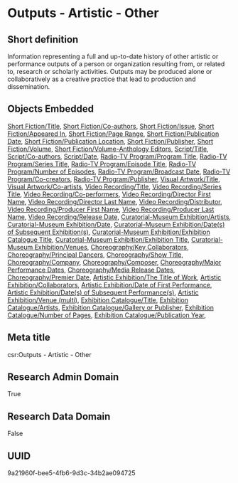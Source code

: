 # Outputs - Artistic - Other
## Short definition
Information representing a full and up-to-date history of other artistic or performance outputs of a person or organization resulting from, or related to, research or scholarly activities. Outputs may be produced alone or collaboratively as a creative practice that lead to production and dissemination.
## Objects Embedded
[Short Fiction/Title](../Object-Fields/Short%20Fiction/Title.md), [Short Fiction/Co-authors](../Object-Fields/Short%20Fiction/Co-authors.md), [Short Fiction/Issue](../Object-Fields/Short%20Fiction/Issue.md), [Short Fiction/Appeared In](../Object-Fields/Short%20Fiction/Appeared%20In.md), [Short Fiction/Page Range](../Object-Fields/Short%20Fiction/Page%20Range.md), [Short Fiction/Publication Date](../Object-Fields/Short%20Fiction/Publication%20Date.md), [Short Fiction/Publication Location](../Object-Fields/Short%20Fiction/Publication%20Location.md), [Short Fiction/Publisher](../Object-Fields/Short%20Fiction/Publisher.md), [Short Fiction/Volume](../Object-Fields/Short%20Fiction/Volume.md), [Short Fiction/Volume-Anthology Editors](../Object-Fields/Short%20Fiction/Volume-Anthology%20Editors.md), [Script/Title](../Object-Fields/Script/Title.md), [Script/Co-authors](../Object-Fields/Script/Co-authors.md), [Script/Date](../Object-Fields/Script/Date.md), [Radio-TV Program/Program Title](../Object-Fields/Radio-TV%20Program/Program%20Title.md), [Radio-TV Program/Series Title](../Object-Fields/Radio-TV%20Program/Series%20Title.md), [Radio-TV Program/Episode Title](../Object-Fields/Radio-TV%20Program/Episode%20Title.md), [Radio-TV Program/Number of Episodes](../Object-Fields/Radio-TV%20Program/Number%20of%20Episodes.md), [Radio-TV Program/Broadcast Date](../Object-Fields/Radio-TV%20Program/Broadcast%20Date.md), [Radio-TV Program/Co-creators](../Object-Fields/Radio-TV%20Program/Co-creators.md), [Radio-TV Program/Publisher](../Object-Fields/Radio-TV%20Program/Publisher.md), [Visual Artwork/Title](../Object-Fields/Visual%20Artwork/Title.md), [Visual Artwork/Co-artists](../Object-Fields/Visual%20Artwork/Co-artists.md), [Video Recording/Title](../Object-Fields/Video%20Recording/Title.md), [Video Recording/Series Title](../Object-Fields/Video%20Recording/Series%20Title.md), [Video Recording/Co-performers](../Object-Fields/Video%20Recording/Co-performers.md), [Video Recording/Director First Name](../Object-Fields/Video%20Recording/Director%20First%20Name.md), [Video Recording/Director Last Name](../Object-Fields/Video%20Recording/Director%20Last%20Name.md), [Video Recording/Distributor](../Object-Fields/Video%20Recording/Distributor.md), [Video Recording/Producer First Name](../Object-Fields/Video%20Recording/Producer%20First%20Name.md), [Video Recording/Producer Last Name](../Object-Fields/Video%20Recording/Producer%20Last%20Name.md), [Video Recording/Release Date](../Object-Fields/Video%20Recording/Release%20Date.md), [Curatorial-Museum Exhibition/Artists](../Object-Fields/Curatorial-Museum%20Exhibition/Artists.md), [Curatorial-Museum Exhibition/Date](../Object-Fields/Curatorial-Museum%20Exhibition/Date.md), [Curatorial-Museum Exhibition/Date(s) of Subsequent Exhibition(s)](../Object-Fields/Curatorial-Museum%20Exhibition/Date(s)%20of%20Subsequent%20Exhibition(s).md), [Curatorial-Museum Exhibition/Exhibition Catalogue Title](../Object-Fields/Curatorial-Museum%20Exhibition/Exhibition%20Catalogue%20Title.md), [Curatorial-Museum Exhibition/Exhibition Title](../Object-Fields/Curatorial-Museum%20Exhibition/Exhibition%20Title.md), [Curatorial-Museum Exhibition/Venues](../Object-Fields/Curatorial-Museum%20Exhibition/Venues.md), [Choreography/Key Collaborators](../Object-Fields/Choreography/Key%20Collaborators.md), [Choreography/Principal Dancers](../Object-Fields/Choreography/Principal%20Dancers.md), [Choreography/Show Title](../Object-Fields/Choreography/Show%20Title.md), [Choreography/Company](../Object-Fields/Choreography/Company.md), [Choreography/Composer](../Object-Fields/Choreography/Composer.md), [Choreography/Major Performance Dates](../Object-Fields/Choreography/Major%20Performance%20Dates.md), [Choreography/Media Release Dates](../Object-Fields/Choreography/Media%20Release%20Dates.md), [Choreography/Premier Date](../Object-Fields/Choreography/Premier%20Date.md), [Artistic Exhibition/The Title of Work](../Object-Fields/Artistic%20Exhibition/The%20Title%20of%20Work.md), [Artistic Exhibition/Collaborators](../Object-Fields/Artistic%20Exhibition/Collaborators.md), [Artistic Exhibition/Date of First Performance](../Object-Fields/Artistic%20Exhibition/Date%20of%20First%20Performance.md), [Artistic Exhibition/Date(s) of Subsequent Performance(s)](../Object-Fields/Artistic%20Exhibition/Date(s)%20of%20Subsequent%20Performance(s).md), [Artistic Exhibition/Venue (multi)](../Object-Fields/Artistic%20Exhibition/Venue%20(multi).md), [Exhibition Catalogue/Title](../Object-Fields/Exhibition%20Catalogue/Title.md), [Exhibition Catalogue/Artists](../Object-Fields/Exhibition%20Catalogue/Artists.md), [Exhibition Catalogue/Gallery or Publisher](../Object-Fields/Exhibition%20Catalogue/Gallery%20or%20Publisher.md), [Exhibition Catalogue/Number of Pages](../Object-Fields/Exhibition%20Catalogue/Number%20of%20Pages.md), [Exhibition Catalogue/Publication Year](../Object-Fields/Exhibition%20Catalogue/Publication%20Year.md), 
## Meta title
csr:Outputs - Artistic - Other
## Research Admin Domain
True
## Research Data Domain
False
## UUID
9a21960f-bee5-4fb6-9d3c-34b2ae094725
